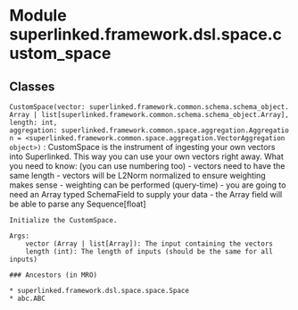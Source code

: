 Module superlinked.framework.dsl.space.custom_space
===================================================

Classes
-------

`CustomSpace(vector: superlinked.framework.common.schema.schema_object.Array | list[superlinked.framework.common.schema.schema_object.Array], length: int, aggregation: superlinked.framework.common.space.aggregation.Aggregation = <superlinked.framework.common.space.aggregation.VectorAggregation object>)`
:   CustomSpace is the instrument of ingesting your own vectors into Superlinked.
    This way you can use your own vectors right away. What you need to know: (you can use numbering too)
    - vectors need to have the same length
    - vectors will be L2Norm normalized to ensure weighting makes sense
    - weighting can be performed (query-time)
    - you are going to need an Array typed SchemaField to supply your data
    - the Array field will be able to parse any Sequence[float]
    
    Initialize the CustomSpace.
    
    Args:
        vector (Array | list[Array]): The input containing the vectors
        length (int): The length of inputs (should be the same for all inputs)

    ### Ancestors (in MRO)

    * superlinked.framework.dsl.space.space.Space
    * abc.ABC